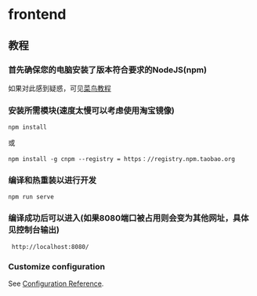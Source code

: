 # frontend

## 教程

### 首先确保您的电脑安装了版本符合要求的NodeJS(npm)  
如果对此感到疑惑，可见[菜鸟教程](https://www.runoob.com/nodejs/nodejs-npm.html)

### 安装所需模块(速度太慢可以考虑使用淘宝镜像)
```
npm install
```  
或  
```
npm install -g cnpm --registry = https：//registry.npm.taobao.org
```

### 编译和热重装以进行开发
```
npm run serve
```

### 编译成功后可以进入(如果8080端口被占用则会变为其他网址，具体见控制台输出)
```
 http://localhost:8080/  
 ```
### Customize configuration
See [Configuration Reference](https://cli.vuejs.org/config/).
